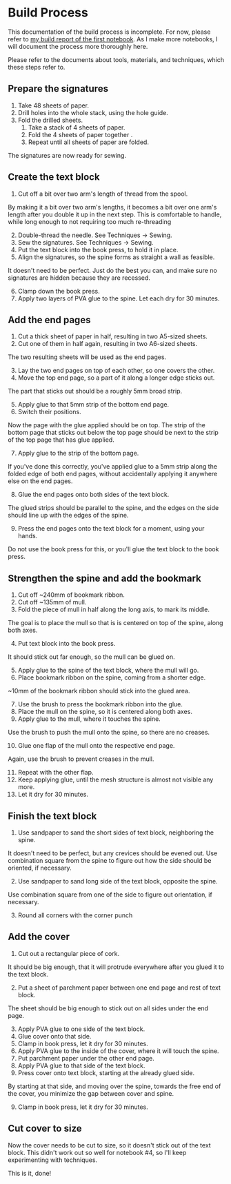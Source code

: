 # Build Process

This documentation of the build process is incomplete. For now, please refer to [my build report of the first notebook](https://hanno.braun-odw.eu/notes/notebook/). As I make more notebooks, I will document the process more thoroughly here.

Please refer to the documents about tools, materials, and techniques, which these steps refer to.


## Prepare the signatures

1. Take 48 sheets of paper.
2. Drill holes into the whole stack, using the hole guide.
3. Fold the drilled sheets.
   1. Take a stack of 4 sheets of paper.
   2. Fold the 4 sheets of paper together .
   3. Repeat until all sheets of paper are folded.

The signatures are now ready for sewing.


## Create the text block

1. Cut off a bit over two arm's length of thread from the spool.

By making it a bit over two arm's lengths, it becomes a bit over one arm's length after you double it up in the next step. This is comfortable to handle, while long enough to not requiring too much re-threading

2. Double-thread the needle. See Techniques -> Sewing.
3. Sew the signatures. See Techniques -> Sewing.
4. Put the text block into the book press, to hold it in place.
5. Align the signatures, so the spine forms as straight a wall as feasible.

It doesn't need to be perfect. Just do the best you can, and make sure no signatures are hidden because they are recessed.

6. Clamp down the book press.
7. Apply two layers of PVA glue to the spine. Let each dry for 30 minutes.


## Add the end pages

1. Cut a thick sheet of paper in half, resulting in two A5-sized sheets.
2. Cut one of them in half again, resulting in two A6-sized sheets.

The two resulting sheets will be used as the end pages.

3. Lay the two end pages on top of each other, so one covers the other.
4. Move the top end page, so a part of it along a longer edge sticks out.

The part that sticks out should be a roughly 5mm broad strip.

5. Apply glue to that 5mm strip of the bottom end page.
6. Switch their positions.

Now the page with the glue applied should be on top. The strip of the bottom page that sticks out below the top page should be next to the strip of the top page that has glue applied.

7. Apply glue to the strip of the bottom page.

If you've done this correctly, you've applied glue to a 5mm strip along the folded edge of both end pages, without accidentally applying it anywhere else on the end pages.

8. Glue the end pages onto both sides of the text block.

The glued strips should be parallel to the spine, and the edges on the side should line up with the edges of the spine.

9. Press the end pages onto the text block for a moment, using your hands.

Do not use the book press for this, or you'll glue the text block to the book press.


## Strengthen the spine and add the bookmark

1. Cut off ~240mm of bookmark ribbon.
2. Cut off ~135mm of mull.
3. Fold the piece of mull in half along the long axis, to mark its middle.

The goal is to place the mull so that is is centered on top of the spine, along both axes.

4. Put text block into the book press.

It should stick out far enough, so the mull can be glued on.

5. Apply glue to the spine of the text block, where the mull will go.
6. Place bookmark ribbon on the spine, coming from a shorter edge.

~10mm of the bookmark ribbon should stick into the glued area.

7. Use the brush to press the bookmark ribbon into the glue.
8. Place the mull on the spine, so it is centered along both axes.
9. Apply glue to the mull, where it touches the spine.

Use the brush to push the mull onto the spine, so there are no creases.

10. Glue one flap of the mull onto the respective end page.

Again, use the brush to prevent creases in the mull.

11. Repeat with the other flap.
12. Keep applying glue, until the mesh structure is almost not visible any more.
13. Let it dry for 30 minutes.


## Finish the text block

1. Use sandpaper to sand the short sides of text block, neighboring the spine.

It doesn't need to be perfect, but any crevices should be evened out. Use combination square from the spine to figure out how the side should be oriented, if necessary.

2. Use sandpaper to sand long side of the text block, opposite the spine.

Use combination square from one of the side to figure out orientation, if necessary.

3. Round all corners with the corner punch


## Add the cover

1. Cut out a rectangular piece of cork.

It should be big enough, that it will protrude everywhere after you glued it to the text block.

2. Put a sheet of parchment paper between one end page and rest of text block.

The sheet should be big enough to stick out on all sides under the end page.

3. Apply PVA glue to one side of the text block.
3. Glue cover onto that side.
4. Clamp in book press, let it dry for 30 minutes.
5. Apply PVA glue to the inside of the cover, where it will touch the spine.
6. Put parchment paper under the other end page.
7. Apply PVA glue to that side of the text block.
8. Press cover onto text block, starting at the already glued side.

By starting at that side, and moving over the spine, towards the free end of the cover, you minimize the gap between cover and spine.

9. Clamp in book press, let it dry for 30 minutes.


## Cut cover to size

Now the cover needs to be cut to size, so it doesn't stick out of the text block. This didn't work out so well for notebook #4, so I'll keep experimenting with techniques.

This is it, done!
